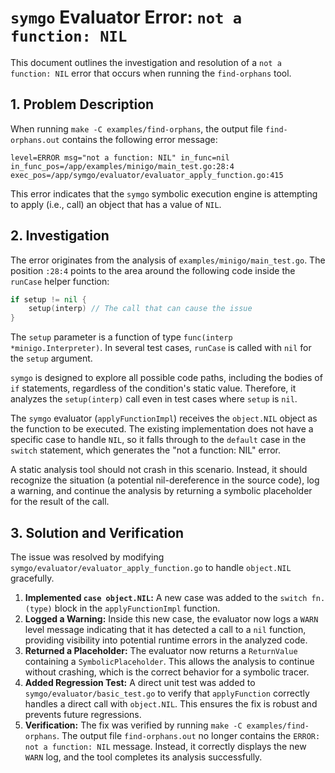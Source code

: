 # `symgo` Evaluator Error: `not a function: NIL`

This document outlines the investigation and resolution of a `not a function: NIL` error that occurs when running the `find-orphans` tool.

## 1. Problem Description

When running `make -C examples/find-orphans`, the output file `find-orphans.out` contains the following error message:

```
level=ERROR msg="not a function: NIL" in_func=nil in_func_pos=/app/examples/minigo/main_test.go:28:4 exec_pos=/app/symgo/evaluator/evaluator_apply_function.go:415
```

This error indicates that the `symgo` symbolic execution engine is attempting to apply (i.e., call) an object that has a value of `NIL`.

## 2. Investigation

The error originates from the analysis of `examples/minigo/main_test.go`. The position `:28:4` points to the area around the following code inside the `runCase` helper function:

```go
if setup != nil {
    setup(interp) // The call that can cause the issue
}
```

The `setup` parameter is a function of type `func(interp *minigo.Interpreter)`. In several test cases, `runCase` is called with `nil` for the `setup` argument.

`symgo` is designed to explore all possible code paths, including the bodies of `if` statements, regardless of the condition's static value. Therefore, it analyzes the `setup(interp)` call even in test cases where `setup` is `nil`.

The `symgo` evaluator (`applyFunctionImpl`) receives the `object.NIL` object as the function to be executed. The existing implementation does not have a specific case to handle `NIL`, so it falls through to the `default` case in the `switch` statement, which generates the "not a function: NIL" error.

A static analysis tool should not crash in this scenario. Instead, it should recognize the situation (a potential nil-dereference in the source code), log a warning, and continue the analysis by returning a symbolic placeholder for the result of the call.

## 3. Solution and Verification

The issue was resolved by modifying `symgo/evaluator/evaluator_apply_function.go` to handle `object.NIL` gracefully.

1.  **Implemented `case object.NIL`:** A new case was added to the `switch fn.(type)` block in the `applyFunctionImpl` function.
2.  **Logged a Warning:** Inside this new case, the evaluator now logs a `WARN` level message indicating that it has detected a call to a `nil` function, providing visibility into potential runtime errors in the analyzed code.
3.  **Returned a Placeholder:** The evaluator now returns a `ReturnValue` containing a `SymbolicPlaceholder`. This allows the analysis to continue without crashing, which is the correct behavior for a symbolic tracer.
4.  **Added Regression Test:** A direct unit test was added to `symgo/evaluator/basic_test.go` to verify that `applyFunction` correctly handles a direct call with `object.NIL`. This ensures the fix is robust and prevents future regressions.
5.  **Verification:** The fix was verified by running `make -C examples/find-orphans`. The output file `find-orphans.out` no longer contains the `ERROR: not a function: NIL` message. Instead, it correctly displays the new `WARN` log, and the tool completes its analysis successfully.